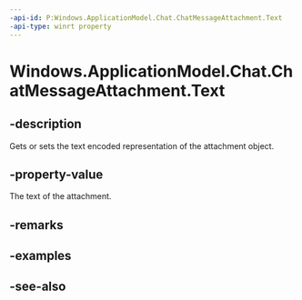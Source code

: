 ```yaml
---
-api-id: P:Windows.ApplicationModel.Chat.ChatMessageAttachment.Text
-api-type: winrt property
---
```


<!-- Property syntax
public string Text { get;  set; }
-->

# Windows.ApplicationModel.Chat.ChatMessageAttachment.Text

## -description
Gets or sets the text encoded representation of the attachment object.

## -property-value
The text of the attachment.

## -remarks

## -examples

## -see-also
